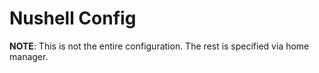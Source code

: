 # Nushell Config

**NOTE**: This is not the entire configuration. The rest is specified
via home manager.
